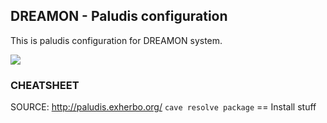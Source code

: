 ## DREAMON - Paludis configuration

This is paludis configuration for DREAMON system.

![](https://i.imgur.com/XPzLn7K.png)

### CHEATSHEET
SOURCE: http://paludis.exherbo.org/
`cave resolve package` == Install stuff
